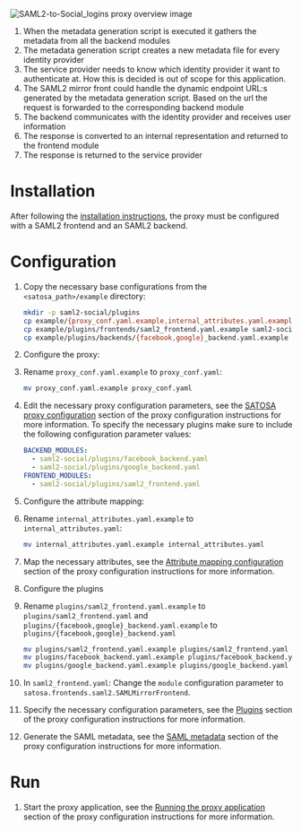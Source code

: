 ![](images/saml2-to-social_login.png "SAML2-to-Social_logins proxy overview image")

1. When the metadata generation script is executed it gathers the metadata from all the backend modules
1. The metadata generation script creates a new metadata file for every identity provider
1. The service provider needs to know which identity provider it want to authenticate at. How this is decided is out of scope for this application.
1. The SAML2 mirror front could handle the dynamic endpoint URL:s generated by the metadata generation script. Based on the url the request is forwarded to the corresponding backend module
1. The backend communicates with the identity provider and receives user information  
1. The response is converted to an internal representation and returned to the frontend module
1. The response is returned to the service provider

# Installation
After following the [installation instructions](README.md#installation), the proxy must
be configured with a SAML2 frontend and an SAML2 backend.


# Configuration

1. Copy the necessary base configurations from the `<satosa_path>/example` directory:
   ```bash
   mkdir -p saml2-social/plugins
   cp example/{proxy_conf.yaml.example,internal_attributes.yaml.example} saml2-social/
   cp example/plugins/frontends/saml2_frontend.yaml.example saml2-social/plugins/
   cp example/plugins/backends/{facebook,google}_backend.yaml.example saml2-social/plugins/
   ```
   
1. Configure the proxy:
  1. Rename `proxy_conf.yaml.example` to `proxy_conf.yaml`:
     ```bash
     mv proxy_conf.yaml.example proxy_conf.yaml
     ```

  1. Edit the necessary proxy configuration parameters, see the [SATOSA proxy
     configuration](README.md#proxy_conf) section of the proxy configuration instructions
     for more information.
     To specify the necessary plugins make sure to include the following
     configuration parameter values:
     ```yaml  
     BACKEND_MODULES:
       - saml2-social/plugins/facebook_backend.yaml
       - saml2-social/plugins/google_backend.yaml
     FRONTEND_MODULES:
       - saml2-social/plugins/saml2_frontend.yaml
     ```

1. Configure the attribute mapping:
  1. Rename `internal_attributes.yaml.example` to `internal_attributes.yaml`:
     ```bash
     mv internal_attributes.yaml.example internal_attributes.yaml
     ```

  1. Map the necessary attributes, see the [Attribute mapping configuration](README.md#attr_map)
     section of the proxy configuration instructions for more
     information.

1. Configure the plugins
  1. Rename `plugins/saml2_frontend.yaml.example` to `plugins/saml2_frontend.yaml`
     and `plugins/{facebook,google}_backend.yaml.example` to `plugins/{facebook,google}_backend.yaml`
     ```bash
     mv plugins/saml2_frontend.yaml.example plugins/saml2_frontend.yaml
     mv plugins/facebook_backend.yaml.example plugins/facebook_backend.yaml
     mv plugins/google_backend.yaml.example plugins/google_backend.yaml
     ```
    
  1. In `saml2_frontend.yaml`: Change the `module` configuration parameter to `satosa.frontends.saml2.SAMLMirrorFrontend`. 
  1. Specify the necessary configuration parameters, see the [Plugins](README.md#plugins) section
     of the proxy configuration instructions for more information.

1. Generate the SAML metadata, see the [SAML metadata](README.md#saml_metadata) section of the
   proxy configuration instructions for more information.

# Run
1. Start the proxy application, see the [Running the proxy application](README.md#run) section of
   the proxy configuration instructions for more information.

